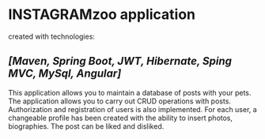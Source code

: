 # **INSTAGRAMzoo application**

created with technologies:

## *[Maven, Spring Boot, JWT, Hibernate, Sping MVC, MySql, **Angular**]*

 This application allows you to maintain a database of posts with your pets. 
The application allows you to carry out CRUD operations with posts.
Authorization and registration of users is also implemented. 
For each user, a changeable profile has been created with the ability to insert photos, biographies. 
The post can be liked and disliked.
